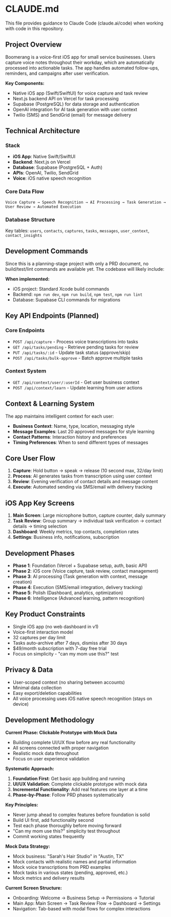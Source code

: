 # CLAUDE.md

This file provides guidance to Claude Code (claude.ai/code) when working with code in this repository.

## Project Overview

Boomerang is a voice-first iOS app for small service businesses. Users capture voice notes throughout their workday, which are automatically processed into actionable tasks. The app handles automated follow-ups, reminders, and campaigns after user verification.

**Key Components:**
- Native iOS app (Swift/SwiftUI) for voice capture and task review
- Next.js backend API on Vercel for task processing
- Supabase (PostgreSQL) for data storage and authentication
- OpenAI integration for AI task generation with user context
- Twilio (SMS) and SendGrid (email) for message delivery

## Technical Architecture

### Stack
- **iOS App**: Native Swift/SwiftUI
- **Backend**: Next.js on Vercel  
- **Database**: Supabase (PostgreSQL + Auth)
- **APIs**: OpenAI, Twilio, SendGrid
- **Voice**: iOS native speech recognition

### Core Data Flow
```
Voice Capture → Speech Recognition → AI Processing → Task Generation → User Review → Automated Execution
```

### Database Structure
Key tables: `users`, `contacts`, `captures`, `tasks`, `messages`, `user_context`, `contact_insights`

## Development Commands

Since this is a planning-stage project with only a PRD document, no build/test/lint commands are available yet. The codebase will likely include:

**When implemented:**
- iOS project: Standard Xcode build commands
- Backend: `npm run dev`, `npm run build`, `npm test`, `npm run lint`
- Database: Supabase CLI commands for migrations

## Key API Endpoints (Planned)

### Core Endpoints
- `POST /api/capture` - Process voice transcriptions into tasks
- `GET /api/tasks/pending` - Retrieve pending tasks for review
- `PUT /api/tasks/:id` - Update task status (approve/skip)
- `POST /api/tasks/bulk-approve` - Batch approve multiple tasks

### Context System
- `GET /api/context/user/:userId` - Get user business context
- `POST /api/context/learn` - Update learning from user actions

## Context & Learning System

The app maintains intelligent context for each user:
- **Business Context**: Name, type, location, messaging style
- **Message Examples**: Last 20 approved messages for style learning
- **Contact Patterns**: Interaction history and preferences
- **Timing Preferences**: When to send different types of messages

## Core User Flow

1. **Capture**: Hold button → speak → release (10 second max, 32/day limit)
2. **Process**: AI generates tasks from transcription using user context
3. **Review**: Evening verification of contact details and message content
4. **Execute**: Automated sending via SMS/email with delivery tracking

## iOS App Key Screens

1. **Main Screen**: Large microphone button, capture counter, daily summary
2. **Task Review**: Group summary → individual task verification → contact details → timing selection
3. **Dashboard**: Weekly metrics, top contacts, completion rates
4. **Settings**: Business info, notifications, subscription

## Development Phases

- **Phase 1**: Foundation (Vercel + Supabase setup, auth, basic API)
- **Phase 2**: iOS core (Voice capture, task review, contact management)
- **Phase 3**: AI processing (Task generation with context, message creation)
- **Phase 4**: Execution (SMS/email integration, delivery tracking)
- **Phase 5**: Polish (Dashboard, analytics, optimization)
- **Phase 6**: Intelligence (Advanced learning, pattern recognition)

## Key Product Constraints

- Single iOS app (no web dashboard in v1)
- Voice-first interaction model
- 32 captures per day limit
- Tasks auto-archive after 7 days, dismiss after 30 days
- $49/month subscription with 7-day free trial
- Focus on simplicity - "can my mom use this?" test

## Privacy & Data

- User-scoped context (no sharing between accounts)
- Minimal data collection
- Easy export/deletion capabilities
- All voice processing uses iOS native speech recognition (stays on device)

## Development Methodology

**Current Phase: Clickable Prototype with Mock Data**
- Building complete UI/UX flow before any real functionality
- All screens connected with proper navigation
- Realistic mock data throughout
- Focus on user experience validation

**Systematic Approach:**
1. **Foundation First**: Get basic app building and running
2. **UI/UX Validation**: Complete clickable prototype with mock data
3. **Incremental Functionality**: Add real features one layer at a time
4. **Phase-by-Phase**: Follow PRD phases systematically

**Key Principles:**
- Never jump ahead to complex features before foundation is solid
- Build UI first, add functionality second
- Test each phase thoroughly before moving forward
- "Can my mom use this?" simplicity test throughout
- Commit working states frequently

**Mock Data Strategy:**
- Mock business: "Sarah's Hair Studio" in "Austin, TX"
- Mock contacts with realistic names and partial information
- Mock voice transcriptions from PRD examples
- Mock tasks in various states (pending, approved, etc.)
- Mock metrics and delivery results

**Current Screen Structure:**
- Onboarding: Welcome → Business Setup → Permissions → Tutorial
- Main App: Main Screen → Task Review Flow → Dashboard → Settings
- Navigation: Tab-based with modal flows for complex interactions